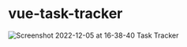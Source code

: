 # vue-task-tracker

![Screenshot 2022-12-05 at 16-38-40 Task Tracker](https://user-images.githubusercontent.com/54845047/205591659-19efa83c-d847-4612-a406-451975c68724.png)
